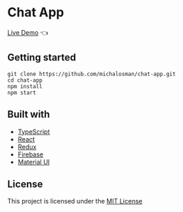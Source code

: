 # Chat App

[Live Demo](https://michalosman.github.io/chat-app/) :point_left:

## Getting started

```
git clone https://github.com/michalosman/chat-app.git
cd chat-app
npm install
npm start
```

## Built with

- [TypeScript](https://www.typescriptlang.org/)
- [React](https://reactjs.org/)
- [Redux](https://redux.js.org/)
- [Firebase](https://firebase.google.com/)
- [Material UI](https://material-ui.com/)

## License

This project is licensed under the [MIT License](https://github.com/michalosman/chat-app/blob/main/LICENSE)
